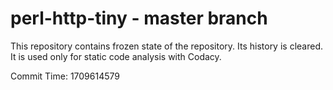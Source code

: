 # perl-http-tiny - master branch

This repository contains frozen state of the repository.
Its history is cleared. It is used only for static code
analysis with Codacy.

Commit Time: 1709614579